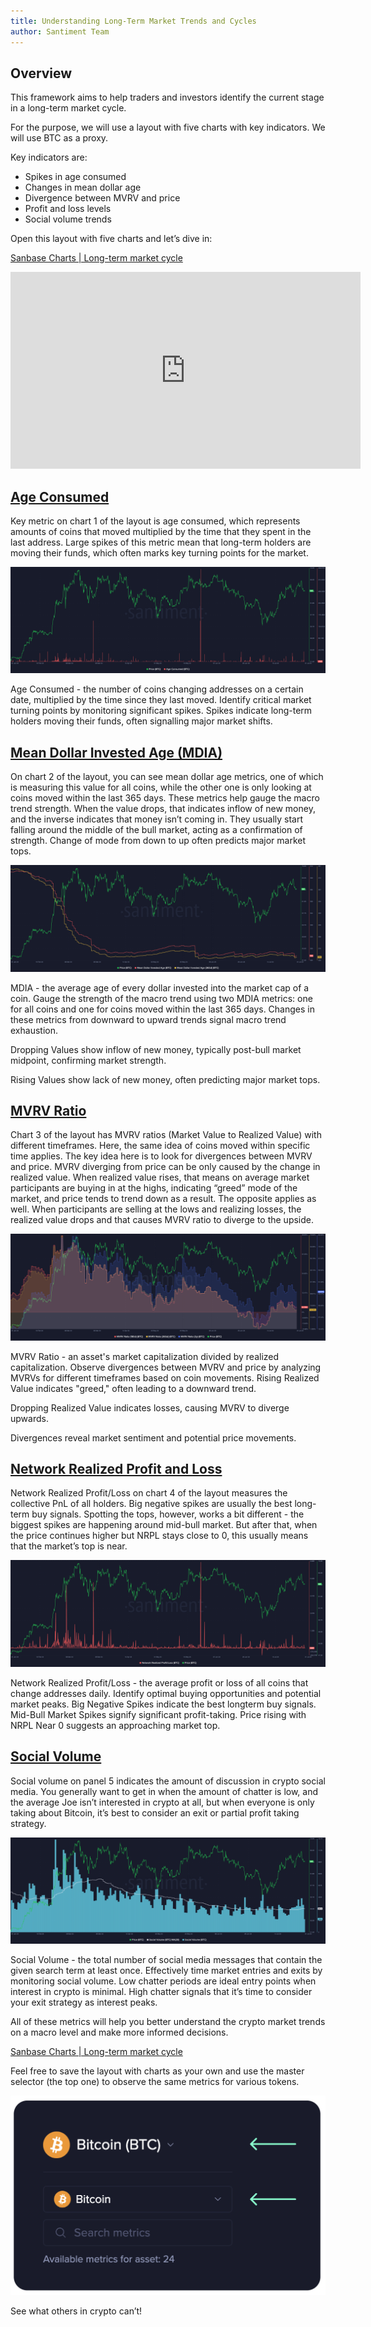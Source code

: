 ```yaml
---
title: Understanding Long-Term Market Trends and Cycles
author: Santiment Team
---
```


## Overview

This framework aims to help traders and investors identify the current stage in
a long-term market cycle. 

For the purpose, we will use a layout with five charts with key indicators. We
will use BTC as a proxy.

Key indicators are:

- Spikes in age consumed
- Changes in mean dollar age
- Divergence between MVRV and price
- Profit and loss levels
- Social volume trends

Open this layout with five charts and let’s dive in:

[Sanbase Charts | Long-term market cycle](https://app.santiment.net/charts/long-term-market-cycle-24503)

<iframe width="560" height="315" src="https://www.youtube.com/embed/7UJIjj4uUPs?si=fyfKFHWSUO7_XdgV" title="YouTube video player" frameborder="0" allow="accelerometer; autoplay; clipboard-write; encrypted-media; gyroscope; picture-in-picture; web-share" referrerpolicy="strict-origin-when-cross-origin" allowfullscreen></iframe>

## [Age Consumed](/metrics/age-consumed)

Key metric on chart 1 of the layout is age consumed, which represents amounts
of coins that moved multiplied by the time that they spent in the last address.
Large spikes of this metric mean that long-term holders are moving their funds,
which often marks key turning points for the market.

![noborder](./age_consumed.png)

<Notebox type="arrowRight">
Age Consumed - the number of coins changing addresses on a certain date,
multiplied by the time since they last moved.
</Notebox>

<Notebox type="dart">
Identify critical market turning points by monitoring significant spikes.
</Notebox>

<Notebox type="brain">
Spikes indicate long-term holders moving their funds, often signalling major
market shifts.
</Notebox>

## [Mean Dollar Invested Age (MDIA)](/metrics/mean-coin-age)

On chart 2 of the layout, you can see mean dollar age metrics, one of which is
measuring this value for all coins, while the other one is only looking at
coins moved within the last 365 days. These metrics help gauge the macro trend
strength. When the value drops, that indicates inflow of new money, and the
inverse indicates that money isn’t coming in. They usually start falling around
the middle of the bull market, acting as a confirmation of strength. Change of
mode from down to up often predicts major market tops.

![noborder](./mdia.png)

<Notebox type="arrowRight">
MDIA - the average age of every dollar invested into the market cap of a coin.
</Notebox>

<Notebox type="dart">
Gauge the strength of the macro trend using two MDIA metrics: one for all coins
and one for coins moved within the last 365 days.
</Notebox>

<Notebox type="brain">
Changes in these metrics from downward to upward trends signal macro trend exhaustion.

Dropping Values show inflow of new money, typically post-bull market midpoint, confirming market strength.

Rising Values show lack of new money, often predicting major market tops.
</Notebox>

## [MVRV Ratio](/metrics/mvrv)

Chart 3 of the layout has MVRV ratios  (Market Value to Realized Value) with
different timeframes. Here, the same idea of coins moved within specific time
applies. The key idea here is to look for divergences between MVRV and price.
MVRV diverging from price can be only caused by the change in realized value.
When realized value rises, that means on average market participants are buying
in at the highs, indicating “greed” mode of the market, and price tends to
trend down as a result. The opposite applies as well. When participants are
selling at the lows and realizing losses, the realized value drops and that
causes MVRV ratio to diverge to the upside.

![noborder](./mvrv.png)

<Notebox type="arrowRight">
MVRV Ratio - an asset's market capitalization divided by realized capitalization.
</Notebox>

<Notebox type="dart">
Observe divergences between MVRV and price by analyzing MVRVs for different
timeframes based on coin movements.
</Notebox>

<Notebox type="brain">
Rising Realized Value indicates "greed," often leading to a downward trend.

Dropping Realized Value indicates losses, causing MVRV to diverge upwards.

Divergences reveal market sentiment and potential price movements.
</Notebox>

## [Network Realized Profit and Loss](/metrics/network-profit-loss)

Network Realized Profit/Loss on chart 4 of the layout measures the collective
PnL of all holders. Big negative spikes are usually the best long-term buy
signals. Spotting the tops, however, works a bit different - the biggest spikes
are happening around mid-bull market. But after that, when the price continues
higher but NRPL stays close to 0, this usually means that the market’s top is
near.

![noborder](./nrpl.png)

<Notebox type="arrowRight">
Network Realized Profit/Loss - the average profit or loss of all coins that change addresses daily.
</Notebox>

<Notebox type="dart">
Identify optimal buying opportunities and potential market peaks.

</Notebox>

<Notebox type="brain">
Big Negative Spikes indicate the best longterm buy signals.
Mid-Bull Market Spikes signify significant profit-taking.
Price rising with NRPL Near 0 suggests an approaching market top.
</Notebox>

## [Social Volume](/metrics/social-volume)

Social volume on panel 5 indicates the amount of discussion in crypto social
media. You generally want to get in when the amount of chatter is low, and the
average Joe isn’t interested in crypto at all, but when everyone is only taking
about Bitcoin, it’s best to consider an exit or partial profit taking strategy.

![noborder](./social_volume.png)

<Notebox type="arrowRight">
Social Volume - the total number of social media messages that contain the
given search term at least once.
</Notebox>

<Notebox type="dart">
Effectively time market entries and exits by monitoring social volume.
</Notebox>

<Notebox type="brain">
Low chatter periods are ideal entry points when interest in crypto is minimal.
High chatter signals that it’s time to consider your exit strategy as interest peaks.
</Notebox>

All of these metrics will help you better understand the crypto market trends
on a macro level and make more informed decisions.

[Sanbase Charts | Long-term market cycle](https://app.santiment.net/charts/long-term-market-cycle-24503)

Feel free to save the layout with charts as your own and use the master
selector (the top one) to observe the same metrics for various tokens.

![noborder](./selector.png)

See what others in crypto can’t!
